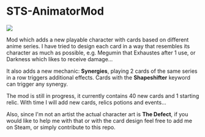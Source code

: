 # STS-AnimatorMod

![](https://i.imgur.com/66YwpAo.jpg)

Mod which adds a new playable character with cards based on different anime series.
I have tried to design each card in a way that resembles its character as much as possible,
e.g. Megumin that Exhaustes after 1 use, or Darkness which likes to receive damage...

It also adds a new mechanic: **Synergies**, playing 2 cards of the same series in a row triggers additional effects. Cards with the **Shapeshifter** keyword can trigger any synergy.

The mod is still in progress, it currently contains 40 new cards and 1 starting relic. With time I will add new cards, relics potions and events...

Also, since I'm not an artist the actual character art is **The Defect**, if you would like to help me with that or with the card design feel free to add me on Steam, or simply contribute to this repo.
